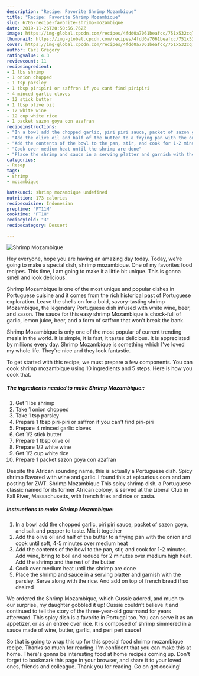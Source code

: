 ```yaml
---
description: "Recipe: Favorite Shrimp Mozambique"
title: "Recipe: Favorite Shrimp Mozambique"
slug: 6705-recipe-favorite-shrimp-mozambique
date: 2019-11-26T20:50:56.762Z
image: https://img-global.cpcdn.com/recipes/4fdd0a7061beafcc/751x532cq70/shrimp-mozambique-recipe-main-photo.jpg
thumbnail: https://img-global.cpcdn.com/recipes/4fdd0a7061beafcc/751x532cq70/shrimp-mozambique-recipe-main-photo.jpg
cover: https://img-global.cpcdn.com/recipes/4fdd0a7061beafcc/751x532cq70/shrimp-mozambique-recipe-main-photo.jpg
author: Carl Gregory
ratingvalue: 4.3
reviewcount: 11
recipeingredient:
- 1 lbs shrimp
- 1 onion chopped
- 1 tsp parsley
- 1 tbsp piripiri or saffron if you cant find piripiri
- 4 minced garlic cloves
- 12 stick butter
- 1 tbsp olive oil
- 12 white wine
- 12 cup white rice
- 1 packet sazon goya con azafran
recipeinstructions:
- "In a bowl add the chopped garlic, piri piri sauce, packet of sazon goya, and salt and pepper to taste. Mix it together"
- "Add the olive oil and half of the butter to a frying pan with the onion and cook until soft, 4-5 minutes over medium heat"
- "Add the contents of the bowl to the pan, stir, and cook for 1-2 minutes. Add wine, bring to boil and reduce for 2 minutes over medium high heat. Add the shrimp and the rest of the butter"
- "Cook over medium heat until the shrimp are done"
- "Place the shrimp and sauce in a serving platter and garnish with the parsley. Serve along with the rice. And add on top of french bread if so desired"
categories:
- Resep
tags:
- shrimp
- mozambique

katakunci: shrimp mozambique undefined
nutrition: 173 calories
recipecuisine: Indonesian
preptime: "PT11M"
cooktime: "PT1H"
recipeyield: "3"
recipecategory: Dessert

---
```



![Shrimp Mozambique](https://img-global.cpcdn.com/recipes/4fdd0a7061beafcc/751x532cq70/shrimp-mozambique-recipe-main-photo.jpg)

Hey everyone, hope you are having an amazing day today. Today, we're going to make a special dish, shrimp mozambique. One of my favorites food recipes. This time, I am going to make it a little bit unique. This is gonna smell and look delicious.

Shrimp Mozambique is one of the most unique and popular dishes in Portuguese cuisine and it comes from the rich historical past of Portuguese exploration. Leave the shells on for a bold, savory-tasting shrimp Mozambique, the legendary Portuguese dish infused with white wine, beer, and sazon. The sauce for this easy shrimp Mozambique is chock-full of garlic, lemon juice, beer, and a form of saffron that won&#39;t break the bank.

Shrimp Mozambique is only one of the most popular of current trending meals in the world. It is simple, it is fast, it tastes delicious. It is appreciated by millions every day. Shrimp Mozambique is something which I've loved my whole life. They're nice and they look fantastic.


To get started with this recipe, we must prepare a few components. You can cook shrimp mozambique using 10 ingredients and 5 steps. Here is how you cook that.

##### The ingredients needed to make Shrimp Mozambique::

1. Get 1 lbs shrimp
1. Take 1 onion chopped
1. Take 1 tsp parsley
1. Prepare 1 tbsp piri-piri or saffron if you can&#39;t find piri-piri
1. Prepare 4 minced garlic cloves
1. Get 1/2 stick butter
1. Prepare 1 tbsp olive oil
1. Prepare 1/2 white wine
1. Get 1/2 cup white rice
1. Prepare 1 packet sazon goya con azafran


Despite the African sounding name, this is actually a Portuguese dish. Spicy shrimp flavored with wine and garlic. I found this at epicurious.com and am posting for ZWT. Shrimp Mozambique This spicy shrimp dish, a Portuguese classic named for its former African colony, is served at the Liberal Club in Fall River, Massachusetts, with french fries and rice or pasta. 

##### Instructions to make Shrimp Mozambique:

1. In a bowl add the chopped garlic, piri piri sauce, packet of sazon goya, and salt and pepper to taste. Mix it together
1. Add the olive oil and half of the butter to a frying pan with the onion and cook until soft, 4-5 minutes over medium heat
1. Add the contents of the bowl to the pan, stir, and cook for 1-2 minutes. Add wine, bring to boil and reduce for 2 minutes over medium high heat. Add the shrimp and the rest of the butter
1. Cook over medium heat until the shrimp are done
1. Place the shrimp and sauce in a serving platter and garnish with the parsley. Serve along with the rice. And add on top of french bread if so desired


We ordered the Shrimp Mozambique, which Cussie adored, and much to our surprise, my daughter gobbled it up! Cussie couldn&#39;t believe it and continued to tell the story of the three-year-old gourmand for years afterward. This spicy dish is a favorite in Portugal too. You can serve it as an appetizer, or as an entree over rice. It is composed of shrimp simmered in a sauce made of wine, butter, garlic, and peri peri sauce! 

So that is going to wrap this up for this special food shrimp mozambique recipe. Thanks so much for reading. I'm confident that you can make this at home. There's gonna be interesting food at home recipes coming up. Don't forget to bookmark this page in your browser, and share it to your loved ones, friends and colleague. Thank you for reading. Go on get cooking!
